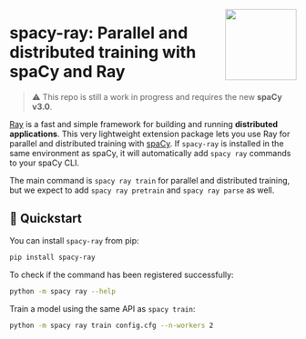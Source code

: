 <a href="https://explosion.ai"><img src="https://explosion.ai/assets/img/logo.svg" width="125" height="125" align="right" /></a>

# spacy-ray: Parallel and distributed training with spaCy and Ray

> ⚠️ This repo is still a work in progress and requires the new **spaCy v3.0**.

[Ray](https://ray.io/) is a fast and simple framework for building and running **distributed applications**. This very lightweight extension package lets you use Ray for parallel and distributed training with [spaCy](https://spacy.io). If `spacy-ray` is installed in the same environment as spaCy, it will automatically add `spacy ray` commands to your spaCy CLI.

The main command is `spacy ray train` for
parallel and distributed training, but we expect to add `spacy ray pretrain` and `spacy ray parse` as well.

## 🚀 Quickstart

You can install `spacy-ray` from pip:

```bash
pip install spacy-ray
```

To check if the command has been registered successfully:

```bash
python -m spacy ray --help
```

Train a model using the same API as `spacy train`:

```bash
python -m spacy ray train config.cfg --n-workers 2
```
